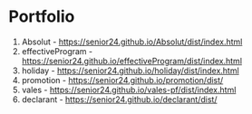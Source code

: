 # Portfolio

1) Absolut - https://senior24.github.io/Absolut/dist/index.html
2) effectiveProgram - https://senior24.github.io/effectiveProgram/dist/index.html
3) holiday - https://senior24.github.io/holiday/dist/index.html
4) promotion - https://senior24.github.io/promotion/dist/
5) vales - https://senior24.github.io/vales-pf/dist/index.html
6) declarant - https://senior24.github.io/declarant/dist/
